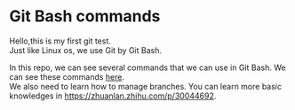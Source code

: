 Git Bash commands
===
Hello,this is my first git test.<br>
Just like Linux os, we use Git by Git Bash.

In this repo, we can see several commands that we can use in Git Bash.
We can see these commands [here](https://github.com/elsieMeng0424/MyFirstGit/blob/main/command.txt).<br>
We also need to learn how to manage branches.
You can learn more basic knowledges in https://zhuanlan.zhihu.com/p/30044692.
